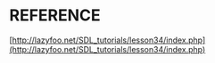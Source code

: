# REFERENCE

[http://lazyfoo.net/SDL_tutorials/lesson34/index.php](http://lazyfoo.net/SDL_tutorials/lesson34/index.php)
